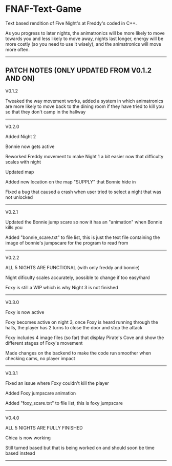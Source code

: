# FNAF-Text-Game
Text based rendition of Five Night's at Freddy's coded in C++.

As you progress to later nights, the animatronics will be more likely to move towards you and less likely to move away, nights last longer, energy will be more costly (so you need to use it wisely), and the animatronics will move more often.

-----------------
PATCH NOTES (ONLY UPDATED FROM V0.1.2 AND ON)
-----------------
V0.1.2

Tweaked the way movement works, added a system in which animatronics are more likely to move back to the dining room if they have tried to kill you so that they don't camp in the hallway

-----------------
V0.2.0

Added Night 2

Bonnie now gets active

Reworked Freddy movement to make Night 1 a bit easier now that difficulty scales with night

Updated map

Added new location on the map "SUPPLY" that Bonnie hide in 

Fixed a bug that caused a crash when user tried to select a night that was not unlocked 

-----------------
V0.2.1

Updated the Bonnie jump scare so now it has an "animation" when Bonnie kills you

Added "bonnie_scare.txt" to file list, this is just the text file containing the image of bonnie's jumpscare for the program to read from

-----------------
V0.2.2

ALL 5 NIGHTS ARE FUNCTIONAL (with only freddy and bonnie)

  Night dificulty scales accurately, possible to change if too easy/hard

Foxy is still a WIP which is why Night 3 is not finished 

-----------------
V0.3.0

Foxy is now active

Foxy becomes active on night 3, once Foxy is heard running through the halls, the player has 2 turns to close the door and stop the attack

Foxy includes 4 image files (so far) that display Pirate's Cove and show the different stages of Foxy's movement

Made changes on the backend to make the code run smoother when checking cams, no player impact

-----------------
V0.3.1

Fixed an issue where Foxy couldn't kill the player

Added Foxy jumpscare animation

Added "foxy_scare.txt" to file list, this is foxy jumpscare

-----------------
V0.4.0

ALL 5 NIGHTS ARE FULLY FINISHED

Chica is now working

Still turned based but that is being worked on and should soon be time based instead

-----------------
